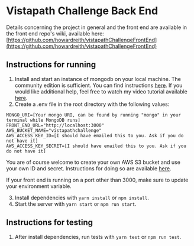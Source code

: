 # Vistapath Challenge Back End

Details concerning the project in general and the front end are available in the front end repo's
wiki, available here: [https://github.com/howardreith/vistapathChallengeFrontEnd](https://github.com/howardreith/vistapathChallengeFrontEnd)

## Instructions for running

1. Install and start an instance of mongodb on your local machine. The community edition is sufficient.
You can find instructions [here](https://www.mongodb.com/docs/manual/administration/install-community/). If you would 
like additional help, feel free to watch my video tutorial available [here](https://www.youtube.com/watch?v=2rPpG5hzZtw).
2. Create a .env file in the root directory with the following values:
```
MONGO_URI=[Your mongo URI, can be found by running "mongo" in your terminal while MongoDB runs]
FRONT_END_URL="http://localhost:3000"
AWS_BUCKET_NAME="vistapathchallenge"
AWS_ACCESS_KEY_ID=[I should have emailed this to you. Ask if you do not have it]
AWS_ACCESS_KEY_SECRET=[I should have emailed this to you. Ask if you do not have it]
```
You are of course welcome to create your own AWS S3 bucket and use your own ID and secret.
Instructions for doing so are available [here](https://docs.aws.amazon.com/AmazonS3/latest/userguide/create-bucket-overview.html).

If your front end is running on a port other than 3000, make sure to update your environment variable.

3. Install dependencies with `yarn install` or `npm install`.
4. Start the server with `yarn start` or `npm run start`.

## Instructions for testing

1. After install dependencies, run tests with `yarn test` or `npm run test`.
